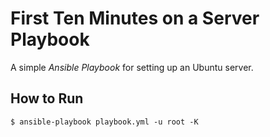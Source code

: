 # First Ten Minutes on a Server Playbook

A simple *Ansible Playbook* for setting up an Ubuntu server.

## How to Run

```
$ ansible-playbook playbook.yml -u root -K
```
